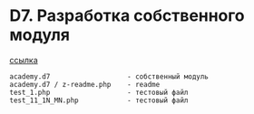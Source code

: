# D7. Разработка собственного модуля


[ссылка](https://academy.1c-bitrix.ru/education/?COURSE_ID=91&INDEX=Y)

```
academy.d7                   - собственный модуль
academy.d7 / z-readme.php    - readme
test_1.php                   - тестовый файл
test_11_1N_MN.php            - тестовый файл
```
